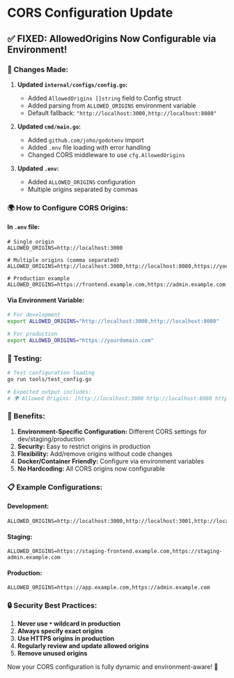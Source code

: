 # CORS Configuration Update

## ✅ **FIXED: AllowedOrigins Now Configurable via Environment!**

### **🔧 Changes Made:**

1. **Updated `internal/configs/config.go`:**

   - Added `AllowedOrigins []string` field to Config struct
   - Added parsing from `ALLOWED_ORIGINS` environment variable
   - Default fallback: `"http://localhost:3000,http://localhost:8080"`

2. **Updated `cmd/main.go`:**

   - Added `github.com/joho/godotenv` import
   - Added `.env` file loading with error handling
   - Changed CORS middleware to use `cfg.AllowedOrigins`

3. **Updated `.env`:**
   - Added `ALLOWED_ORIGINS` configuration
   - Multiple origins separated by commas

### **🌍 How to Configure CORS Origins:**

#### **In `.env` file:**

```env
# Single origin
ALLOWED_ORIGINS=http://localhost:3000

# Multiple origins (comma separated)
ALLOWED_ORIGINS=http://localhost:3000,http://localhost:8080,https://yourdomain.com

# Production example
ALLOWED_ORIGINS=https://frontend.example.com,https://admin.example.com
```

#### **Via Environment Variable:**

```bash
# For development
export ALLOWED_ORIGINS="http://localhost:3000,http://localhost:8080"

# For production
export ALLOWED_ORIGINS="https://yourdomain.com"
```

### **🧪 Testing:**

```bash
# Test configuration loading
go run tools/test_config.go

# Expected output includes:
# 🌍 Allowed Origins: [http://localhost:3000 http://localhost:8080 https://yourdomain.com]
```

### **🚀 Benefits:**

1. **Environment-Specific Configuration:** Different CORS settings for dev/staging/production
2. **Security:** Easy to restrict origins in production
3. **Flexibility:** Add/remove origins without code changes
4. **Docker/Container Friendly:** Configure via environment variables
5. **No Hardcoding:** All CORS origins now configurable

### **📋 Example Configurations:**

#### **Development:**

```env
ALLOWED_ORIGINS=http://localhost:3000,http://localhost:3001,http://localhost:8080
```

#### **Staging:**

```env
ALLOWED_ORIGINS=https://staging-frontend.example.com,https://staging-admin.example.com
```

#### **Production:**

```env
ALLOWED_ORIGINS=https://app.example.com,https://admin.example.com
```

### **🔒 Security Best Practices:**

1. **Never use `*` wildcard in production**
2. **Always specify exact origins**
3. **Use HTTPS origins in production**
4. **Regularly review and update allowed origins**
5. **Remove unused origins**

Now your CORS configuration is fully dynamic and environment-aware! 🎉
